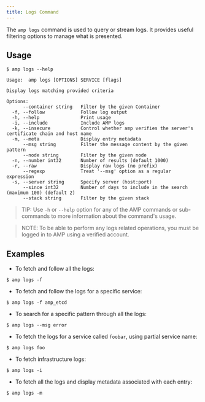 ```yaml
---
title: Logs Command
---
```


The `amp logs` command is used to query or stream logs. It provides useful filtering options to manage what is presented.

## Usage

```
$ amp logs --help

Usage:	amp logs [OPTIONS] SERVICE [flags]

Display logs matching provided criteria

Options:
      --container string   Filter by the given Container
  -f, --follow             Follow log output
  -h, --help               Print usage
  -i, --include            Include AMP logs
  -k, --insecure           Control whether amp verifies the server's certificate chain and host name
  -m, --meta               Display entry metadata
      --msg string         Filter the message content by the given pattern
      --node string        Filter by the given node
  -n, --number int32       Number of results (default 1000)
  -r, --raw                Display raw logs (no prefix)
      --regexp             Treat '--msg' option as a regular expression
  -s, --server string      Specify server (host:port)
      --since int32        Number of days to include in the search (maximum 100) (default 2)
      --stack string       Filter by the given stack
```

> TIP: Use `-h` or `--help` option for any of the AMP commands or sub-commands to more information about the command's usage.

> NOTE: To be able to perform any logs related operations, you must be logged in to AMP using a verified account.

## Examples

* To fetch and follow all the logs:
```
$ amp logs -f
```

* To fetch and follow the logs for a specific service:
```
$ amp logs -f amp_etcd
```

* To search for a specific pattern through all the logs:
```
$ amp logs --msg error
```

* To fetch the logs for a service called `foobar`, using partial service name:
```
$ amp logs foo
```

* To fetch infrastructure logs:
```
$ amp logs -i
```

* To fetch all the logs and display metadata associated with each entry:
```
$ amp logs -m
```
